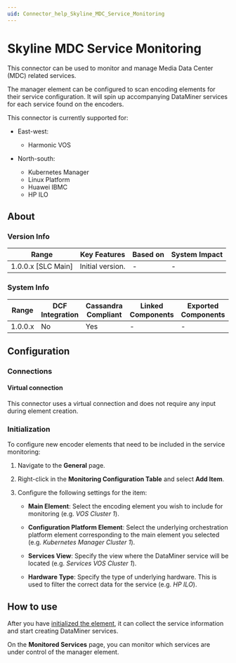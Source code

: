 ```yaml
---
uid: Connector_help_Skyline_MDC_Service_Monitoring
---
```


# Skyline MDC Service Monitoring

This connector can be used to monitor and manage Media Data Center (MDC) related services.

The manager element can be configured to scan encoding elements for their service configuration. It will spin up accompanying DataMiner services for each service found on the encoders.

This connector is currently supported for:

- East-west:

  - Harmonic VOS

- North-south:

  - Kubernetes Manager
  - Linux Platform
  - Huawei IBMC
  - HP ILO

## About

### Version Info

| Range              | Key Features     | Based on    | System Impact    |
|--------------------|------------------|-------------|------------------|
| 1.0.0.x [SLC Main] | Initial version. | -           | -                |

### System Info

| Range     | DCF Integration     | Cassandra Compliant     | Linked Components     | Exported Components     |
|-----------|---------------------|-------------------------|-----------------------|-------------------------|
| 1.0.0.x   | No                  | Yes                     | -                     | -                       |

## Configuration

### Connections

#### Virtual connection

This connector uses a virtual connection and does not require any input during element creation.

### Initialization

To configure new encoder elements that need to be included in the service monitoring:

1. Navigate to the **General** page.

1. Right-click in the **Monitoring Configuration Table** and select **Add Item**.

1. Configure the following settings for the item:

   - **Main Element**: Select the encoding element you wish to include for monitoring (e.g. *VOS Cluster 1*).

   - **Configuration Platform Element**: Select the underlying orchestration platform element corresponding to the main element you selected (e.g. *Kubernetes Manager Cluster 1*).

   - **Services View**: Specify the view where the DataMiner service will be located (e.g. *Services VOS Cluster 1*).

   - **Hardware Type**: Specify the type of underlying hardware. This is used to filter the correct data for the service (e.g. *HP ILO*).

## How to use

After you have [initialized the element](#initialization), it can collect the service information and start creating DataMiner services.

On the **Monitored Services** page, you can monitor which services are under control of the manager element.
